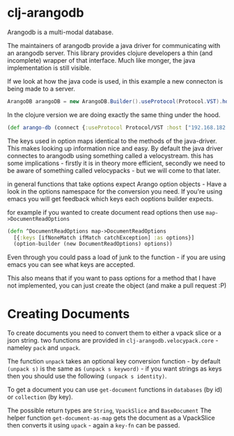# clj-arangodb

Arangodb is a multi-modal database.

The maintainers of arangodb provide a java driver for communicating with an arangodb server.
This library provides clojure developers a thin (and incomplete) wrapper of that interface.
Much like monger, the java implementation is still visible.

If we look at how the java code is used, in this example a new connecton is being made to a server.
```java
ArangoDB arangoDB = new ArangoDB.Builder().useProtocol(Protocol.VST).host("192.168.182.50", 8888).build();
```
In the clojure version we are doing exactly the same thing under the hood.
```clojure
(def arango-db (connect {:useProtocol Protocol/VST :host ["192.168.182.50" 8888]}))
```
The keys used in option maps identical to the methods of the java-driver. This makes looking up information nice and easy.
By default the java driver connectes to arangodb using something called a velocystream.
this has some implications - firstly it is in theory more efficient, secondly we need to be aware of something called velocypacks - but we will come to that later.

in general functions that take options expect Arango option objects -
Have a look in the options namespace for the conversion you need.
If you're using emacs you will get feedback which keys each ooptions builder expects.

for example if you wanted to create document read options then use `map->DocumentReadOptions`
```clojure
(defn ^DocumentReadOptions map->DocumentReadOptions
  [{:keys [ifNoneMatch ifMatch catchException] :as options}]
  (option-builder (new DocumentReadOptions) options))
```
Even through you could pass a load of junk to the function - if you are using emacs you can see what keys are accepted.

This also means that if you want to pass options for a method that I have not implemented, you can just create the object (and make a pull request :P)


# Creating Documents

To create documents you need to convert them to either a vpack slice or a json string.
two functions are provided in `clj-arangodb.velocypack.core` - nameley `pack` and `unpack`.


The function `unpack` takes an optional key conversion function - by default `(unpack s)` is the same as `(unpack s keyword)` - if you want strings as keys then you should use the following `(unpack s identity)`.

To get a document you can use `get-document` functions in `databases` (by id) or `collection` (by key).

The possible return types are `String`, `VpackSlice` and `BaseDocument`
The helper function `get-document-as-map` gets the document as a VpackSlice then converts it using `upack` - again a `key-fn` can be passed.